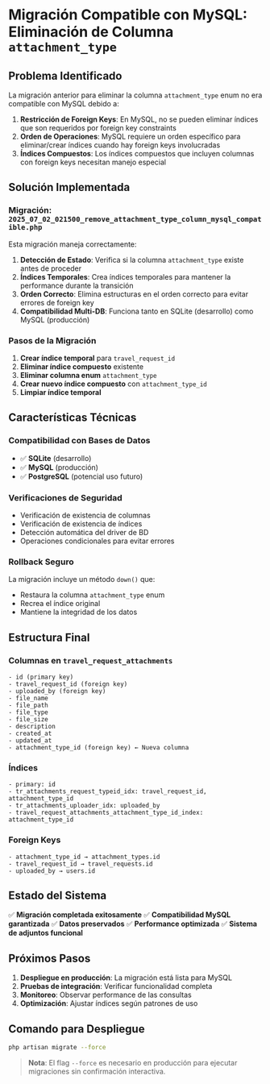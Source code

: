 # Migración Compatible con MySQL: Eliminación de Columna `attachment_type`

## Problema Identificado

La migración anterior para eliminar la columna `attachment_type` enum no era compatible con MySQL debido a:

1. **Restricción de Foreign Keys**: En MySQL, no se pueden eliminar índices que son requeridos por foreign key constraints
2. **Orden de Operaciones**: MySQL requiere un orden específico para eliminar/crear índices cuando hay foreign keys involucradas
3. **Índices Compuestos**: Los índices compuestos que incluyen columnas con foreign keys necesitan manejo especial

## Solución Implementada

### Migración: `2025_07_02_021500_remove_attachment_type_column_mysql_compatible.php`

Esta migración maneja correctamente:

1. **Detección de Estado**: Verifica si la columna `attachment_type` existe antes de proceder
2. **Índices Temporales**: Crea índices temporales para mantener la performance durante la transición
3. **Orden Correcto**: Elimina estructuras en el orden correcto para evitar errores de foreign key
4. **Compatibilidad Multi-DB**: Funciona tanto en SQLite (desarrollo) como MySQL (producción)

### Pasos de la Migración

1. **Crear índice temporal** para `travel_request_id`
2. **Eliminar índice compuesto** existente
3. **Eliminar columna enum** `attachment_type`
4. **Crear nuevo índice compuesto** con `attachment_type_id`
5. **Limpiar índice temporal**

## Características Técnicas

### Compatibilidad con Bases de Datos

- ✅ **SQLite** (desarrollo)
- ✅ **MySQL** (producción)
- ✅ **PostgreSQL** (potencial uso futuro)

### Verificaciones de Seguridad

- Verificación de existencia de columnas
- Verificación de existencia de índices
- Detección automática del driver de BD
- Operaciones condicionales para evitar errores

### Rollback Seguro

La migración incluye un método `down()` que:
- Restaura la columna `attachment_type` enum
- Recrea el índice original
- Mantiene la integridad de los datos

## Estructura Final

### Columnas en `travel_request_attachments`
```
- id (primary key)
- travel_request_id (foreign key)
- uploaded_by (foreign key)
- file_name
- file_path
- file_type
- file_size
- description
- created_at
- updated_at
- attachment_type_id (foreign key) ← Nueva columna
```

### Índices
```
- primary: id
- tr_attachments_request_typeid_idx: travel_request_id, attachment_type_id
- tr_attachments_uploader_idx: uploaded_by
- travel_request_attachments_attachment_type_id_index: attachment_type_id
```

### Foreign Keys
```
- attachment_type_id → attachment_types.id
- travel_request_id → travel_requests.id
- uploaded_by → users.id
```

## Estado del Sistema

✅ **Migración completada exitosamente**
✅ **Compatibilidad MySQL garantizada**
✅ **Datos preservados**
✅ **Performance optimizada**
✅ **Sistema de adjuntos funcional**

## Próximos Pasos

1. **Despliegue en producción**: La migración está lista para MySQL
2. **Pruebas de integración**: Verificar funcionalidad completa
3. **Monitoreo**: Observar performance de las consultas
4. **Optimización**: Ajustar índices según patrones de uso

## Comando para Despliegue

```bash
php artisan migrate --force
```

> **Nota**: El flag `--force` es necesario en producción para ejecutar migraciones sin confirmación interactiva.
